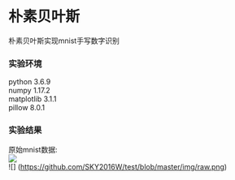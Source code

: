 # 朴素贝叶斯
朴素贝叶斯实现mnist手写数字识别

### 实验环境
python 3.6.9 <br>
numpy 1.17.2 <br>
matplotlib 3.1.1 <br>
pillow 8.0.1 <br>

### 实验结果
原始mnist数据:<br>
![](http://www.baidu.com/img/bdlogo.gif)  
![]
(https://github.com/SKY2016W/test/blob/master/img/raw.png)
